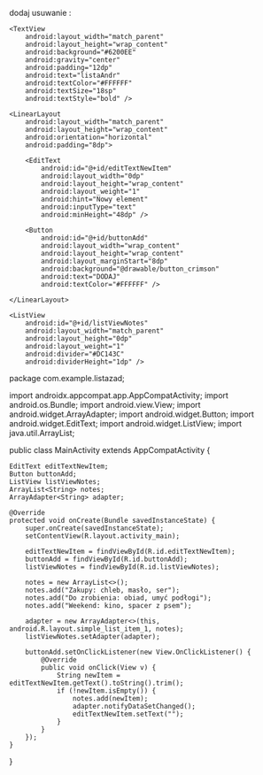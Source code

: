 dodaj usuwanie : <?xml version="1.0" encoding="utf-8"?>
<LinearLayout xmlns:android="http://schemas.android.com/apk/res/android"
    xmlns:app="http://schemas.android.com/apk/res-auto"
    xmlns:tools="http://schemas.android.com/tools"
    android:layout_width="match_parent"
    android:layout_height="match_parent"
    android:orientation="vertical"
    android:padding="8dp"
    tools:context=".MainActivity">

    <TextView
        android:layout_width="match_parent"
        android:layout_height="wrap_content"
        android:background="#6200EE"
        android:gravity="center"
        android:padding="12dp"
        android:text="listaAndr"
        android:textColor="#FFFFFF"
        android:textSize="18sp"
        android:textStyle="bold" />

    <LinearLayout
        android:layout_width="match_parent"
        android:layout_height="wrap_content"
        android:orientation="horizontal"
        android:padding="8dp">

        <EditText
            android:id="@+id/editTextNewItem"
            android:layout_width="0dp"
            android:layout_height="wrap_content"
            android:layout_weight="1"
            android:hint="Nowy element"
            android:inputType="text"
            android:minHeight="48dp" />

        <Button
            android:id="@+id/buttonAdd"
            android:layout_width="wrap_content"
            android:layout_height="wrap_content"
            android:layout_marginStart="8dp"
            android:background="@drawable/button_crimson"
            android:text="DODAJ"
            android:textColor="#FFFFFF" />

    </LinearLayout>

    <ListView
        android:id="@+id/listViewNotes"
        android:layout_width="match_parent"
        android:layout_height="0dp"
        android:layout_weight="1"
        android:divider="#DC143C"
        android:dividerHeight="1dp" />
</LinearLayout>
package com.example.listazad;

import androidx.appcompat.app.AppCompatActivity;
import android.os.Bundle;
import android.view.View;
import android.widget.ArrayAdapter;
import android.widget.Button;
import android.widget.EditText;
import android.widget.ListView;
import java.util.ArrayList;

public class MainActivity extends AppCompatActivity {

    EditText editTextNewItem;
    Button buttonAdd;
    ListView listViewNotes;
    ArrayList<String> notes;
    ArrayAdapter<String> adapter;

    @Override
    protected void onCreate(Bundle savedInstanceState) {
        super.onCreate(savedInstanceState);
        setContentView(R.layout.activity_main);

        editTextNewItem = findViewById(R.id.editTextNewItem);
        buttonAdd = findViewById(R.id.buttonAdd);
        listViewNotes = findViewById(R.id.listViewNotes);

        notes = new ArrayList<>();
        notes.add("Zakupy: chleb, masło, ser");
        notes.add("Do zrobienia: obiad, umyć podłogi");
        notes.add("Weekend: kino, spacer z psem");

        adapter = new ArrayAdapter<>(this, android.R.layout.simple_list_item_1, notes);
        listViewNotes.setAdapter(adapter);

        buttonAdd.setOnClickListener(new View.OnClickListener() {
            @Override
            public void onClick(View v) {
                String newItem = editTextNewItem.getText().toString().trim();
                if (!newItem.isEmpty()) {
                    notes.add(newItem);
                    adapter.notifyDataSetChanged();
                    editTextNewItem.setText("");
                }
            }
        });
    }
}
